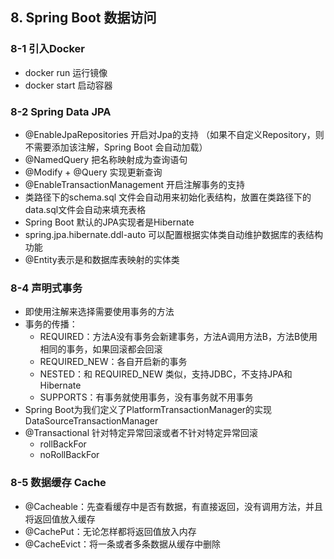 ## 8. Spring Boot 数据访问

### 8-1 引入Docker

- docker run 运行镜像
- docker start 启动容器

### 8-2 Spring Data JPA

- @EnableJpaRepositories 开启对Jpa的支持 （如果不自定义Repository，则不需要添加该注解，Spring Boot 会自动加载）
- @NamedQuery 把名称映射成为查询语句
- @Modify + @Query 实现更新查询
- @EnableTransactionManagement 开启注解事务的支持
- 类路径下的schema.sql 文件会自动用来初始化表结构，放置在类路径下的data.sql文件会自动来填充表格
- Spring Boot 默认的JPA实现者是Hibernate
- spring.jpa.hibernate.ddl-auto 可以配置根据实体类自动维护数据库的表结构功能
- @Entity表示是和数据库表映射的实体类

### 8-4 声明式事务

- 即使用注解来选择需要使用事务的方法
- 事务的传播：
  - REQUIRED：方法A没有事务会新建事务，方法A调用方法B，方法B使用相同的事务，如果回滚都会回滚
  - REQUIRED_NEW：各自开启新的事务
  - NESTED：和 REQUIRED_NEW 类似，支持JDBC，不支持JPA和Hibernate
  - SUPPORTS：有事务就使用事务，没有事务就不用事务
- Spring Boot为我们定义了PlatformTransactionManager的实现DataSourceTransactionManager
- @Transactional 针对特定异常回滚或者不针对特定异常回滚 
  - rollBackFor   
  - noRollBackFor

### 8-5 数据缓存 Cache

- @Cacheable：先查看缓存中是否有数据，有直接返回，没有调用方法，并且将返回值放入缓存
- @CachePut：无论怎样都将返回值放入内存
- @CacheEvict：将一条或者多条数据从缓存中删除